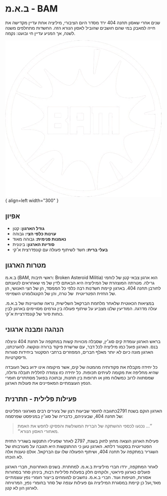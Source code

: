 # ב.א.מ - BAM

שנים אחרי שאסון תחנה 404 ירד מסדר היום הציבורי, מיליציה אחת עדיין מקדישה את חייה
למאבק במי שהם חושבים שהוביל לאסון הנורא הזה. החשדות מתחלפים משנה לשנה, אך המניע
עדיין חי ובועט: נקמה.

![Image title](./assets/bam.png){ align=left width="300" }

## אפיון

* **גודל הארגון:** קטן
* **עוינות כלפי הצי:** גבוהה
* **נאמנות פנימית:** גבוהה מאוד
* **סודיות הארגון:** בינונית
* **בעלי ברית:** חשד לשיתוף פעולה עם קונפדרצית א׳קי

## מטרות הארגון

ב.א.מ (BAM, ראשי תיבות: Broken Asteroid Militia) הוא ארגון צבאי קטן של לוחמי גרילה.
מטרתה המוצהרת של המיליציה היא הבאתם לדין של מי שאחראים לטענתם לחורבן תחנה
404. בארגון קיימת חשדנות רבה כלפי כל הממסד, הן של הצי האנושי, הן של החזית הפטריוטית 
של טרה, והן של הקונגלומרט השמיימי.

במציאות הכאוטית שלאחר מלחמת הברקאל השלישית, נראה שהעויינות של ב.א.מ. עולה
מדרגה. המודיעין שלנו מצביע על שיתוף פעולה בין גורמים מסויימים בארגון לבין כוחות סיור של
קונפדרציית א׳קי.

## הנהגה ומבנה ארגוני

בראש הארגון עומדת קים סוג׳ין, שסבלה מכוויות קשות במתקפה על תחנת 404 וניצלה בנס.
הארגון פועל כמו מיליציה לכל דבר, עם שרשרת פיקוד ברורה ונוקשה. להערכתנו, הארגון מונה
כיום לא יותר מאלף חברים, המפוזרים ברחבי הסקטור ביחידות סגורות ודיסקרטיות.

כל יחידה מקבלת את פקודותיה מהמטה של קים, אשר מיקומה אינו ידוע בשל העובדה שהיא
מחליפה את מקומה לעיתים תכופות. כל יחידה כזו צמודה לחללית תובלה גדולה, שמסתווה לרוב
כמשלוח מזון או תרופות בין תחנות, ובתוכה בפועל מסתתרים חומרי הנפץ העוצמתיים
המאפיינים את פעולות הארגון.

## פעילות פלילית - חתרנית

הארגון הוקם בשנת 2791כתגובה לחוסר שביעות רצון של צעירים רבים מארגוני הפליטים של
תחנה 404, שבעיניהם, כדבריה של סוג׳ין במניפסט שפרסמה:

> ״… נכנעו לכספי ההשתקה של הברית המשולשת והפסיקו לחפש את האמת מאחורי האסון הנורא״.

פעילות הארגון הוצאה מחוץ לחוק בשנת, 2797 לאחר שפעיליו התנקשו בשגריר החזית
הפטריוטית בסקטור דלתא. הארגון טען כי ההתנקשות היא תגובה על מעורבותו של
השגריר במתקפה על תחנה 404, ושיתוף הפעולה שלו עם הברקאל. אולם טענות אלה לא
הוכחו.

לאחר המתקפה, ירדו חברי מיליציית ב.א.מ. למחתרת. בשנים האחרונות, חברי הארגון פועלים
כארגון פיראטי, ולוקחים חלק בפעלות פליליות רבות, ביניהן סחר בסחורות אסורות, חטיפות
ועוד. חברי ב.א.מ. נחשבים למומחים בייצור חומרי נפץ עוצמתיים מאד,ועל כן קיימת במסגרת
המיליציה גם פעילות ענפה של סחר בחומרי נפץ, המרוויחה לארגון הון לא קטן.
